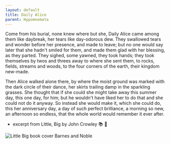 ```yaml
---
layout: default
title: Daily Alice
parent: Hypomnemata
---
```

Come from his burial, none knew where but she, Daily Alice came among them like daybreak, her tears like day-odorous dew. They swallowed tears and wonder before her presence, and made to leave; but no one would say later that she hadn't smiled for them, and made them glad with her blessing, as they parted. They sighed, some yawned, they took hands; they took themselves by twos and threes away to where she sent them, to rocks, fields, streams and woods, to the four corners of the earth, their kingdom new-made.

Then Alice walked alone there, by where the moist ground was marked with the dark circle of their dance, her skirts trailing damp in the sparkling grasses. She thought that if she could she might take away this summer day, this one day, for him; but he wouldn't have liked her to do that and she could not do it anyway. So instead she would make it, which she could do, this her anniversary day, a day of such perfect brilliance, a morning so new, an afternoon so endless, that the whole world would remember it ever after.

- excerpt from Little, Big by John Crowley 📚 💬

![Little Big book cover Barnes and Noble](https://7robots.micro.blog/uploads/2024/ab2a2bfcdb.jpg "Little Big book cover Barnes and Noble")
